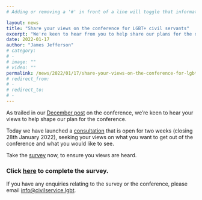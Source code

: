 ```yaml
---
# Adding or removing a '#' in front of a line will toggle that information off and on from being processed. 

layout: news
title: "Share your views on the conference for LGBT+ civil servants"
excerpt: "We're keen to hear from you to help share our plans for the development and workplace inclusion conference for LGBT+ civil servants in 2022"
date: 2022-01-17
author: "James Jefferson"
# category: 
# - 
# image: ""
# video: ""
permalink: /news/2022/01/17/share-your-views-on-the-conference-for-lgbt-civil-servants
# redirect_from: 
# - 
# redirect_to: 
# - 
---
```


As trailed in our [December post](https://www.civilservice.lgbt/news/2021/12/14/a-conference-for-lgbt-civil-servants) on the conference, we’re keen to hear your views to help shape our plan for the conference. 

Today we have launched a [consultation](/consultation/a-survey-on-the-conference-for-lgbt-civil-servants-) that is open for two weeks (closing 28th January 2022), seeking your views on what you want to get out of the conference and what you would like to see. 

Take the [survey](/consultation/a-survey-on-the-conference-for-lgbt-civil-servants-) now, to ensure you views are heard.

### Click [here](/consultation/a-survey-on-the-conference-for-lgbt-civil-servants-) to complete the survey.

If you have any enquiries relating to the survey or the conference, please email [info@civilservice.lgbt](info@civilservice.lgbt). 
